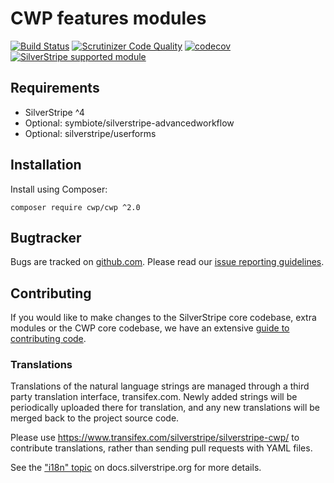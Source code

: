 # CWP features modules

[![Build Status](https://api.travis-ci.com/silverstripe/cwp.svg?branch=2)](https://travis-ci.com/silverstripe/cwp)
[![Scrutinizer Code Quality](https://scrutinizer-ci.com/g/silverstripe/cwp/badges/quality-score.png?b=master)](https://scrutinizer-ci.com/g/silverstripe/cwp/?branch=master)
[![codecov](https://codecov.io/gh/silverstripe/cwp/branch/master/graph/badge.svg)](https://codecov.io/gh/silverstripe/cwp)
[![SilverStripe supported module](https://img.shields.io/badge/silverstripe-supported-0071C4.svg)](https://www.silverstripe.org/software/addons/silverstripe-commercially-supported-module-list/)

## Requirements

* SilverStripe ^4
* Optional: symbiote/silverstripe-advancedworkflow
* Optional: silverstripe/userforms

## Installation

Install using Composer:

```
composer require cwp/cwp ^2.0
```

## Bugtracker

Bugs are tracked on [github.com](https://github.com/silverstripe/cwp/issues). Please read our
[issue reporting guidelines](https://docs.silverstripe.org/en/contributing/issues_and_bugs/).

## Contributing

If you would like to make changes to the SilverStripe core codebase, extra modules or the CWP core codebase, we have
an extensive [guide to contributing code](https://docs.silverstripe.org/en/contributing/code).

### Translations

Translations of the natural language strings are managed through a third party translation interface, transifex.com.
Newly added strings will be periodically uploaded there for translation, and any new translations will be merged
back to the project source code.

Please use https://www.transifex.com/silverstripe/silverstripe-cwp/ to contribute translations, rather than sending
pull requests with YAML files.

See the ["i18n" topic](https://docs.silverstripe.org/en/developer_guides/i18n/) on docs.silverstripe.org for more
details.
